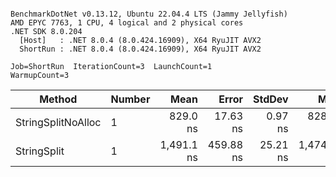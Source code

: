 ```

BenchmarkDotNet v0.13.12, Ubuntu 22.04.4 LTS (Jammy Jellyfish)
AMD EPYC 7763, 1 CPU, 4 logical and 2 physical cores
.NET SDK 8.0.204
  [Host]   : .NET 8.0.4 (8.0.424.16909), X64 RyuJIT AVX2
  ShortRun : .NET 8.0.4 (8.0.424.16909), X64 RyuJIT AVX2

Job=ShortRun  IterationCount=3  LaunchCount=1  
WarmupCount=3  

```
| Method             | Number | Mean       | Error     | StdDev   | Min        | Max        | Gen0   | Allocated |
|------------------- |------- |-----------:|----------:|---------:|-----------:|-----------:|-------:|----------:|
| StringSplitNoAlloc | 1      |   829.0 ns |  17.63 ns |  0.97 ns |   828.2 ns |   830.1 ns |      - |         - |
| StringSplit        | 1      | 1,491.1 ns | 459.88 ns | 25.21 ns | 1,474.4 ns | 1,520.1 ns | 0.0381 |    3208 B |
